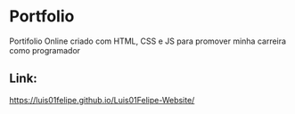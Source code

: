 # Portfolio
 Portifolio Online criado com HTML, CSS e JS para promover minha carreira como programador

## Link:
https://luis01felipe.github.io/Luis01Felipe-Website/
